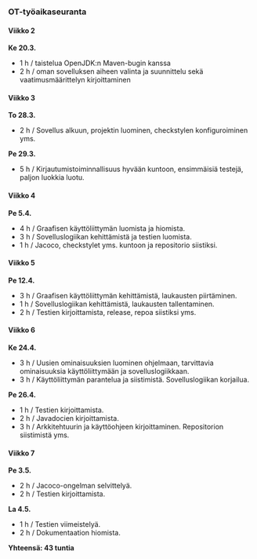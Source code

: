 ### OT-työaikaseuranta

#### Viikko 2

**Ke 20.3.**
 - 1 h / taistelua OpenJDK:n Maven-bugin kanssa
 - 2 h / oman sovelluksen aiheen valinta ja suunnittelu sekä vaatimusmäärittelyn kirjoittaminen

#### Viikko 3

**To 28.3.**
 - 2 h / Sovellus alkuun, projektin luominen, checkstylen konfiguroiminen yms.

**Pe 29.3.**
 - 5 h / Kirjautumistoiminnallisuus hyvään kuntoon, ensimmäisiä testejä, paljon luokkia luotu.

#### Viikko 4

**Pe 5.4.**
 - 4 h / Graafisen käyttöliittymän luomista ja hiomista.
 - 3 h / Sovelluslogiikan kehittämistä ja testien luomista.
 - 1 h / Jacoco, checkstylet yms. kuntoon ja repositorio siistiksi.

#### Viikko 5

**Pe 12.4.**
 - 3 h / Graafisen käyttöliittymän kehittämistä, laukausten piirtäminen.
 - 1 h / Sovelluslogiikan kehittämistä, laukausten tallentaminen.
 - 2 h / Testien kirjoittamista, release, repoa siistiksi yms.

#### Viikko 6

**Ke 24.4.**
 - 3 h / Uusien ominaisuuksien luominen ohjelmaan, tarvittavia ominaisuuksia käyttöliittymään ja sovelluslogiikkaan.
 - 3 h / Käyttöliittymän parantelua ja siistimistä. Sovelluslogiikan korjailua.

**Pe 26.4.**
 - 1 h / Testien kirjoittamista.
 - 2 h / Javadocien kirjoittamista.
 - 3 h / Arkkitehtuurin ja käyttöohjeen kirjoittaminen. Repositorion siistimistä yms.

#### Viikko 7

**Pe 3.5.**
 - 2 h / Jacoco-ongelman selvittelyä.
 - 2 h / Testien kirjoittamista.

**La 4.5.**
 - 1 h / Testien viimeistelyä.
 - 2 h / Dokumentaation hiomista.

**Yhteensä: 43 tuntia**
